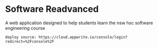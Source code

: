 # Software Readvanced
A web application designed to help students learn the nsw hsc software engineering course

``deploy source: https://cloud.appwrite.io/console/login?redirect=%2Fconsole%2F``